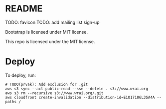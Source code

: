 README
===

TODO: favicon
TODO: add mailing list sign-up

Bootstrap is licensed under MIT license.

This repo is licensed under the MIT license.

Deploy
===

To deploy, run:

```
# TODO(prvak): Add exclusion for .git
aws s3 sync --acl public-read --sse --delete . s3://www.wrai.org
aws s3 rm --recursive s3://www.wrai.org/.git
aws cloudfront create-invalidation --distribution-id=E1O17106L3SA4A --paths /
```
